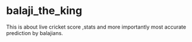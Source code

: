 # balaji_the_king
This is about live cricket score ,stats and more importantly most accurate prediction by balajians.
